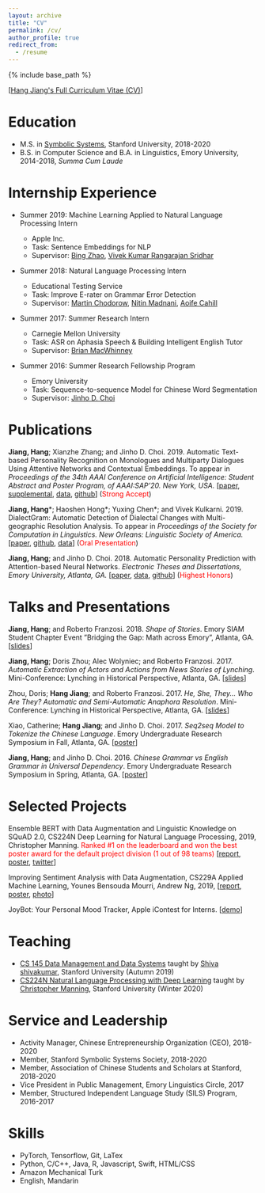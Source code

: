 ```yaml
---
layout: archive
title: "CV"
permalink: /cv/
author_profile: true
redirect_from:
  - /resume
---
```


{% include base_path %}

\[[Hang Jiang's Full Curriculum Vitae (CV)](https://hjian42.github.io/files/cv.pdf)\]

Education
======
* M.S. in [Symbolic Systems](https://symsys.stanford.edu/), Stanford University, 2018-2020
* B.S. in Computer Science and B.A. in Linguistics, Emory University, 2014-2018, *Summa Cum Laude*

Internship Experience
======
* Summer 2019: Machine Learning Applied to Natural Language Processing Intern
  * Apple Inc.
  * Task: Sentence Embeddings for NLP
  * Supervisor: [Bing Zhao](https://www.cs.cmu.edu/~bzhao/), [Vivek Kumar Rangarajan Sridhar](https://scholar.google.com/citations?user=VfezouUAAAAJ&hl=en)

* Summer 2018: Natural Language Processing Intern
  * Educational Testing Service
  * Task: Improve E-rater on Grammar Error Detection
  * Supervisor: [Martin Chodorow](https://scholar.google.com/citations?user=PuwfixYAAAAJ&hl=en), [Nitin Madnani](https://scholar.google.com/citations?hl=en&user=ow3PIFcAAAAJ), [Aoife Cahill](https://scholar.google.com/citations?hl=en&user=1a-TXfYAAAAJ)

* Summer 2017: Summer Research Intern
  * Carnegie Mellon University
  * Task: ASR on Aphasia Speech & Building Intelligent English Tutor
  * Supervisor: [Brian MacWhinney](https://scholar.google.com/citations?user=V8EhIsIAAAAJ&hl=en)

* Summer 2016: Summer Research Fellowship Program
  * Emory University
  * Task: Sequence-to-sequence Model for Chinese Word Segmentation
  * Supervisor: [Jinho D. Choi](http://www.mathcs.emory.edu/~choi/home.html)


Publications
======
**Jiang, Hang**; Xianzhe Zhang; and Jinho D. Choi. 2019. Automatic Text-based Personality Recognition on Monologues and Multiparty Dialogues Using Attentive Networks and Contextual Embeddings. To appear in *Proceedings of the 34th AAAI Conference on Artificial Intelligence: Student Abstract and Poster Program, of AAAI:SAP’20. New York, USA.* \[[paper](https://hjian42.github.io/files/AAAI_Student_Abstract_Program.pdf), [supplemental](https://hjian42.github.io/files/AAAI_supplemental.pdf), [data](https://github.com/emorynlp/personality-detection), [github](https://github.com/hjian42/automatic-personality-prediction)\] (<span style="color:red;">Strong Accept</span>)

**Jiang, Hang**\*; Haoshen Hong\*; Yuxing Chen\*; and Vivek Kulkarni. 2019. DialectGram: Automatic Detection of Dialectal Changes with Multi-geographic Resolution Analysis. To appear in *Proceedings of the Society for Computation in Linguistics. New Orleans: Linguistic Society of America.* \[[paper](https://hjian42.github.io/files/Dialect_Change.pdf), [github](https://github.com/yuxingch/DialectGram), [data](https://github.com/hjian42/Geo-Twitter2019)\] (<span style="color:red;">Oral Presentation</span>)

**Jiang, Hang**; and Jinho D. Choi. 2018. Automatic Personality Prediction with Attention-based Neural Networks. *Electronic Theses and Dissertations, Emory University, Atlanta, GA.* \[[paper](https://etd.library.emory.edu/concern/etds/rv042t11v?locale=en), [data](https://github.com/emorynlp/personality-detection), [github](https://github.com/hjian42/automatic-personality-prediction)\] (<span style="color:red;">Highest Honors</span>)


Talks and Presentations
======
**Jiang, Hang**; and Roberto Franzosi. 2018. *Shape of Stories*. Emory SIAM Student Chapter Event ”Bridging the Gap: Math across Emory”, Atlanta, GA. \[[slides](https://docs.google.com/presentation/d/18XrYYj4XBsax8lz2qFrfUmpyGEfzJH3KYuWf_yu2OmU/edit?usp=sharing)\]

**Jiang, Hang**; Doris Zhou; Alec Wolyniec; and Roberto Franzosi. 2017. *Automatic Extraction of Actors and Actions from News Stories of Lynching*. Mini-Conference: Lynching in Historical Perspective, Atlanta, GA. \[[slides](https://docs.google.com/presentation/d/1Bp3m0nl1kQpOX08okLLuZaeUBMtCZfacijmAENKA84w/edit?usp=sharing)\]

Zhou, Doris; **Hang Jiang**; and Roberto Franzosi. 2017. *He, She, They... Who Are They? Automatic and Semi-Automatic Anaphora Resolution*. Mini-Conference: Lynching in Historical Perspective, Atlanta, GA. \[[slides](https://docs.google.com/presentation/d/1FKq4X83y7zV3J1X9Zpesz4e6tkq2dhBcsfGVcurHZ34/edit?usp=sharing)\]

Xiao, Catherine; **Hang Jiang**; and Jinho D. Choi. 2017. *Seq2seq Model to Tokenize the Chinese Language*. Emory Undergraduate Research Symposium in Fall, Atlanta, GA. \[[poster](https://www.slideshare.net/jchoi7s/seq2seq-model-to-tokenize-the-chinese-language-89086568)\]

**Jiang, Hang**; and Jinho D. Choi. 2016. *Chinese Grammar vs English Grammar in Universal Dependency*. Emory Undergraduate Research Symposium in Spring, Atlanta, GA. \[[poster](https://www.slideshare.net/jchoi7s/chinese-grammar-vs-english-grammar-in-universal-dependency)\]


Selected Projects
======
Ensemble BERT with Data Augmentation and Linguistic Knowledge on SQuAD 2.0, CS224N Deep Learning for Natural Language Processing, 2019, Christopher Manning. <span style="color:red;">Ranked \#1 on the leaderboard and won the best poster award for the default project division (1 out of 98 teams)</span> \[[report](http://web.stanford.edu/class/cs224n/reports/default/15845024.pdf), [poster](http://web.stanford.edu/class/cs224n/posters/15845024.pdf), [twitter](https://twitter.com/chrmanning/status/1108542840861151232)\]

Improving Sentiment Analysis with Data Augmentation, CS229A Applied Machine Learning, Younes Bensouda Mourri, Andrew Ng, 2019, \[[report](https://hjian42.github.io/files/CS229A_Report.pdf), [poster](https://hjian42.github.io/files/CS229A_poster.pdf), [photo](https://hjian42.github.io/images/ng.jpeg)\]

JoyBot: Your Personal Mood Tracker, Apple iContest for Interns. \[[demo](https://hjian42.github.io/files/hackathon_2019.pdf)\]

  
Teaching
======
* [CS 145 Data Management and Data Systems](https://cs145-fa19.github.io/) taught by [Shiva shivakumar](https://www.linkedin.com/in/shiva-shivakumar-902a681b/), Stanford University (Autumn 2019)
* [CS224N Natural Language Processing with Deep Learning](http://web.stanford.edu/class/cs224n/) taught by [Christopher Manning](https://nlp.stanford.edu/~manning/), Stanford University (Winter 2020)

  
Service and Leadership
======
* Activity Manager, Chinese Entrepreneurship Organization (CEO), 2018-2020
* Member, Stanford Symbolic Systems Society, 2018-2020
* Member, Association of Chinese Students and Scholars at Stanford, 2018-2020
* Vice President in Public Management, Emory Linguistics Circle, 2017
* Member, Structured Independent Language Study (SILS) Program, 2016-2017

Skills
======
* PyTorch, Tensorflow, Git, LaTex
* Python, C/C++, Java, R, Javascript, Swift, HTML/CSS
* Amazon Mechanical Turk
* English, Mandarin
